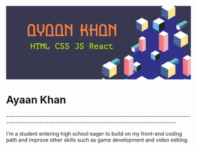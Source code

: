 <img align="center" href="https://professorayaan.wixsite.com/ayaankhan" src="https://raw.githubusercontent.com/itsayaankhan/itsayaankhan/main/My%20project.png">

<h1>Ayaan Khan</h1>
------------------------------------------------------------------------------------------------------------------------------------------------------<br>

I'm a student entering high school eager to build on my front-end coding path and improve other skills such as game development and video editing. 

